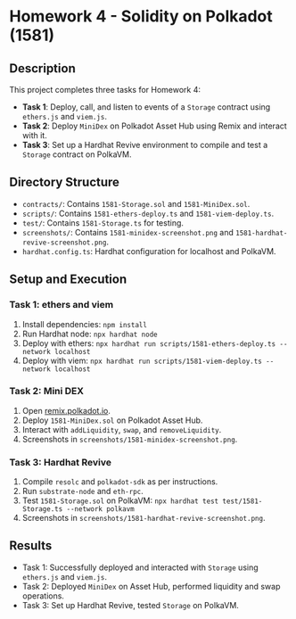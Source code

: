 # Homework 4 - Solidity on Polkadot (1581)

## Description
This project completes three tasks for Homework 4:
- **Task 1**: Deploy, call, and listen to events of a `Storage` contract using `ethers.js` and `viem.js`.
- **Task 2**: Deploy `MiniDex` on Polkadot Asset Hub using Remix and interact with it.
- **Task 3**: Set up a Hardhat Revive environment to compile and test a `Storage` contract on PolkaVM.

## Directory Structure
- `contracts/`: Contains `1581-Storage.sol` and `1581-MiniDex.sol`.
- `scripts/`: Contains `1581-ethers-deploy.ts` and `1581-viem-deploy.ts`.
- `test/`: Contains `1581-Storage.ts` for testing.
- `screenshots/`: Contains `1581-minidex-screenshot.png` and `1581-hardhat-revive-screenshot.png`.
- `hardhat.config.ts`: Hardhat configuration for localhost and PolkaVM.

## Setup and Execution
### Task 1: ethers and viem
1. Install dependencies: `npm install`
2. Run Hardhat node: `npx hardhat node`
3. Deploy with ethers: `npx hardhat run scripts/1581-ethers-deploy.ts --network localhost`
4. Deploy with viem: `npx hardhat run scripts/1581-viem-deploy.ts --network localhost`

### Task 2: Mini DEX
1. Open [remix.polkadot.io](https://remix.polkadot.io/).
2. Deploy `1581-MiniDex.sol` on Polkadot Asset Hub.
3. Interact with `addLiquidity`, `swap`, and `removeLiquidity`.
4. Screenshots in `screenshots/1581-minidex-screenshot.png`.

### Task 3: Hardhat Revive
1. Compile `resolc` and `polkadot-sdk` as per instructions.
2. Run `substrate-node` and `eth-rpc`.
3. Test `1581-Storage.sol` on PolkaVM: `npx hardhat test test/1581-Storage.ts --network polkavm`
4. Screenshots in `screenshots/1581-hardhat-revive-screenshot.png`.

## Results
- Task 1: Successfully deployed and interacted with `Storage` using `ethers.js` and `viem.js`.
- Task 2: Deployed `MiniDex` on Asset Hub, performed liquidity and swap operations.
- Task 3: Set up Hardhat Revive, tested `Storage` on PolkaVM.
